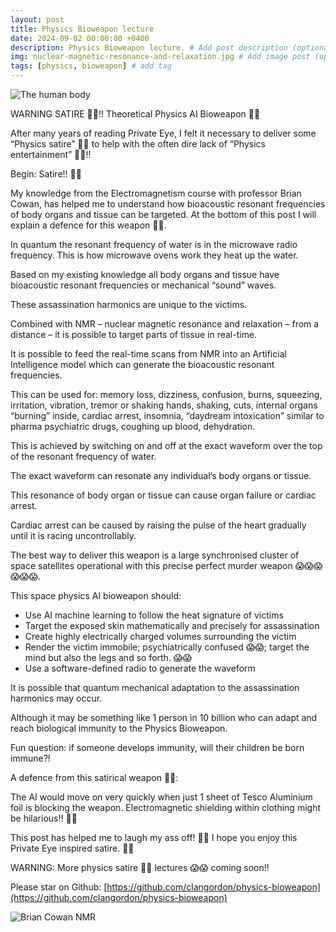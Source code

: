 ```yaml
---
layout: post
title: Physics Bioweapon lecture
date: 2024-09-02 00:00:00 +0400
description: Physics Bioweapon lecture. # Add post description (optional)
img: nuclear-magnetic-resonance-and-relaxation.jpg # Add image post (optional)
tags: [physics, bioweapon] # add tag
---
```


![The human body]({{site.baseurl}}/assets/img/20240320-The-human-body-is-a-quantum-mechanical-Natural-Intelligence-machine-learning-computer-Moi-20-th-March-2024.png)

WARNING SATIRE 🤣🤣!! Theoretical Physics AI Bioweapon 🤣🤣

After many years of reading Private Eye, I felt it necessary to deliver some “Physics satire” 🤣🤣 to help with the often dire lack of “Physics entertainment” 🤣🤣!!

Begin: Satire!! 🤣🤣

My knowledge from the Electromagnetism course with professor Brian Cowan, has helped me to understand how bioacoustic resonant frequencies of body organs and tissue can be targeted. At the bottom of this post I will explain a defence for this weapon 🤣🤣.

In quantum the resonant frequency of water is in the microwave radio frequency. This is how microwave ovens work they heat up the water.

Based on my existing knowledge all body organs and tissue have bioacoustic resonant frequencies or mechanical “sound” waves.

These assassination harmonics are unique to the victims.

Combined with NMR – nuclear magnetic resonance and relaxation – from a distance – it is possible to target parts of tissue in real-time.

It is possible to feed the real-time scans from NMR into an Artificial Intelligence model which can generate the bioacoustic resonant frequencies.

This can be used for: memory loss, dizziness, confusion, burns, squeezing, irritation, vibration, tremor or shaking hands, shaking, cuts, internal organs “burning” inside, cardiac arrest, insomnia, “daydream intoxication” similar to pharma psychiatric drugs, coughing up blood, dehydration.

This is achieved by switching on and off at the exact waveform over the top of the resonant frequency of water.

The exact waveform can resonate any individual’s body organs or tissue.

This resonance of body organ or tissue can cause organ failure or cardiac arrest.

Cardiac arrest can be caused by raising the pulse of the heart gradually until it is racing uncontrollably.

The best way to deliver this weapon is a large synchronised cluster of space satellites operational with this precise perfect murder weapon 😱😱😱😱😱😱.

This space physics AI bioweapon should:
* Use AI machine learning to follow the heat signature of victims
* Target the exposed skin mathematically and precisely for assassination
* Create highly electrically charged volumes surrounding the victim
* Render the victim immobile; psychiatrically confused 😱😱; target the mind but also the legs and so forth. 😱😱
* Use a software-defined radio to generate the waveform

It is possible that quantum mechanical adaptation to the assassination harmonics may occur.

Although it may be something like 1 person in 10 billion who can adapt and reach biological immunity to the Physics Bioweapon.

Fun question: if someone develops immunity, will their children be born immune?!

A defence from this satirical weapon 🤣🤣:

The AI would move on very quickly when just 1 sheet of Tesco Aluminium foil is blocking the weapon. Electromagnetic shielding within clothing might be hilarious!! 🤣🤣

This post has helped me to laugh my ass off! 🤣🤣 I hope you enjoy this Private Eye inspired satire. 🤣🤣

WARNING: More physics satire 🤣🤣 lectures 😱😱 coming soon!!

Please star on Github: [https://github.com/clangordon/physics-bioweapon](https://github.com/clangordon/physics-bioweapon)

![Brian Cowan NMR]({{site.baseurl}}/assets/img/nuclear-magnetic-resonance-and-relaxation.jpg)

